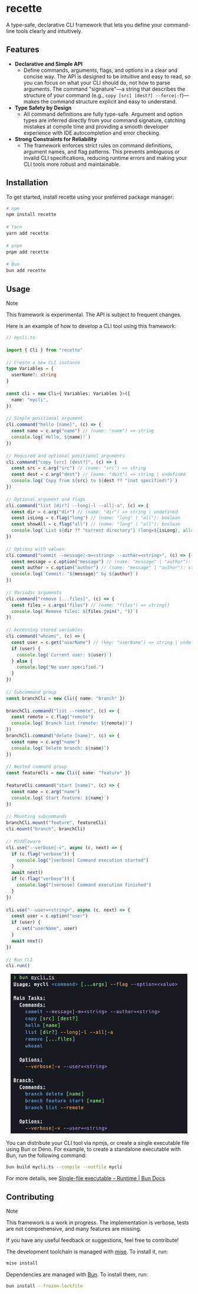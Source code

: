 # recette

A type-safe, declarative CLI framework that lets you define your command-line tools clearly and intuitively.

## Features

- **Declarative and Simple API**
  - Define commands, arguments, flags, and options in a clear and concise way. The API is designed to be intuitive and easy to read, so you can focus on what your CLI should do, not how to parse arguments. The command "signature"—a string that describes the structure of your command (e.g., `copy [src] [dest?] --force|-f`)—makes the command structure explicit and easy to understand.
- **Type Safety by Design**
  - All command definitions are fully type-safe. Argument and option types are inferred directly from your command signature, catching mistakes at compile time and providing a smooth developer experience with IDE autocompletion and error checking.
- **Strong Constraints for Reliability**
  - The framework enforces strict rules on command definitions, argument names, and flag patterns. This prevents ambiguous or invalid CLI specifications, reducing runtime errors and making your CLI tools more robust and maintainable.

## Installation

To get started, install recette using your preferred package manager:

```sh
# npm
npm install recette

# Yarn
yarn add recette

# pnpm
pnpm add recette

# Bun
bun add recette
```

## Usage

> [!NOTE]
> This framework is experimental. The API is subject to frequent changes.

Here is an example of how to develop a CLI tool using this framework:

```ts
// mycli.ts

import { Cli } from "recette"

// Create a new CLI instance
type Variables = {
  userName?: string
}

const cli = new Cli<{ Variables: Variables }>({
  name: "mycli",
})

// Simple positional argument
cli.command("hello [name]", (c) => {
  const name = c.arg("name") // (name: "name") => string
  console.log(`Hello, ${name}!`)
})

// Required and optional positional arguments
cli.command("copy [src] [dest?]", (c) => {
  const src = c.arg("src") // (name: "src") => string
  const dest = c.arg("dest") // (name: "dest") => string | undefined
  console.log(`Copy from ${src} to ${dest ?? "(not specified)"}`)
})

// Optional argument and flags
cli.command("list [dir?] --long|-l --all|-a", (c) => {
  const dir = c.arg("dir") // (name: "dir") => string | undefined
  const isLong = c.flag("long") // (name: "long" | "all"): boolean
  const showAll = c.flag("all") // (name: "long" | "all"): boolean
  console.log(`List ${dir ?? "current directory"} (long=${isLong}, all=${showAll})`)
})

// Options with values
cli.command("commit --message|-m=<string> --author=<string>", (c) => {
  const message = c.option("message") // (name: "message" | "author"): string | undefined
  const author = c.option("author") // (name: "message" | "author"): string | undefined
  console.log(`Commit: "${message}" by ${author}`)
})

// Variadic arguments
cli.command("remove [...files]", (c) => {
  const files = c.args("files") // (name: "files") => string[]
  console.log(`Remove files: ${files.join(", ")}`)
})

// Accessing stored variables
cli.command("whoami", (c) => {
  const user = c.get("userName") // (key: "userName") => string | undefined
  if (user) {
    console.log(`Current user: ${user}`)
  } else {
    console.log("No user specified.")
  }
})

// Subcommand group
const branchCli = new Cli({ name: "branch" })

branchCli.command("list --remote", (c) => {
  const remote = c.flag("remote")
  console.log(`Branch list (remote: ${remote})`)
})
branchCli.command("delete [name]", (c) => {
  const name = c.arg("name")
  console.log(`Delete branch: ${name}`)
})

// Nested command group
const featureCli = new Cli({ name: "feature" })

featureCli.command("start [name]", (c) => {
  const name = c.arg("name")
  console.log(`Start feature: ${name}`)
})

// Mounting subcommands
branchCli.mount("feature", featureCli)
cli.mount("branch", branchCli)

// Middleware
cli.use("--verbose|-v", async (c, next) => {
  if (c.flag("verbose")) {
    console.log("[verbose] Command execution started")
  }
  await next()
  if (c.flag("verbose")) {
    console.log("[verbose] Command execution finished")
  }
})

cli.use("--user=<string>", async (c, next) => {
  const user = c.option("user")
  if (user) {
    c.set("userName", user)
  }
  await next()
})

// Run CLI
cli.run()
```

<p align="center">
  <img src="./docs/images/usage.png" alt="Example of CLI usage output">
</p>

You can distribute your CLI tool via npmjs, or create a single executable file using Bun or Deno.
For example, to create a standalone executable with Bun, run the following command:

```sh
bun build mycli.ts --compile --outfile mycli
```

For more details, see [Single-file executable – Runtime | Bun Docs](https://bun.sh/docs/bundler/executables).

## Contributing

> [!NOTE]
> This framework is a work in progress. The implementation is verbose, tests are not comprehensive, and many features are missing.
>
> If you have any useful feedback or suggestions, feel free to contribute!

The development toolchain is managed with [mise](https://mise.jdx.dev/). To install it, run:

```sh
mise install
```

Dependencies are managed with [Bun](https://bun.sh). To install them, run:

```sh
bun install --frozen-lockfile
```
